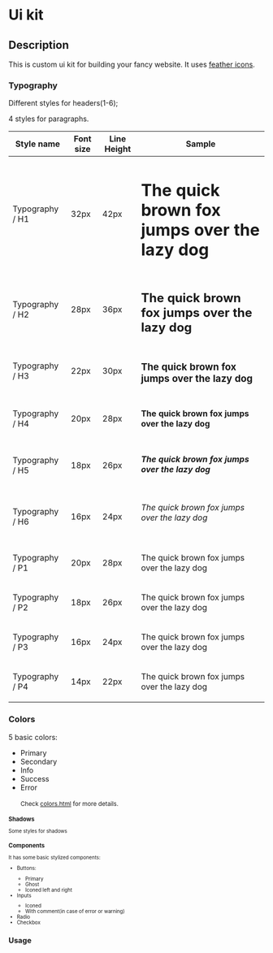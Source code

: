 <h1>Ui kit</h1>
  <h2>Description</h2>
<p>This is custom ui kit for building your fancy website. It uses <a href="https://github.com/feathericons">feather icons</a>.<p>
  <h3>Typography</h3>
  <p>Different styles for headers(1-6);</p>
  <p>4 styles for paragraphs.</p>
   <table>
      <thead>
        <tr>
          <th>Style name</th>
          <th>Font size</th>
          <th>Line Height</th>
          <th>Sample</th>
        </tr>
      </thead>
      <tbody>
        <tr>
          <td>Typography / H1</td>
          <td>32px</td>
          <td>42px</td>
          <td>
            <h1>The quick brown fox jumps over the lazy dog</h1>
          </td>
        </tr>
        <tr>
          <td>Typography / H2</td>
          <td>28px</td>
          <td>36px</td>
          <td>
            <h2>The quick brown fox jumps over the lazy dog</h2>
          </td>
        </tr>
        <tr>
          <td>Typography / H3</td>
          <td>22px</td>
          <td>30px</td>
          <td>
            <h3>The quick brown fox jumps over the lazy dog</h3>
          </td>
        </tr>
        <tr>
          <td>Typography / H4</td>
          <td>20px</td>
          <td>28px</td>
          <td>
            <h4>The quick brown fox jumps over the lazy dog</h4>
          </td>
        </tr>
        <tr>
          <td>Typography / H5</td>
          <td>18px</td>
          <td>26px</td>
          <td>
            <h5>The quick brown fox jumps over the lazy dog</h5>
          </td>
        </tr>
        <tr>
          <td>Typography / H6</td>
          <td>16px</td>
          <td>24px</td>
          <td>
            <h6>The quick brown fox jumps over the lazy dog</h6>
          </td>
        </tr>
        <tr>
          <td>Typography / P1</td>
          <td>20px</td>
          <td>28px</td>
          <td><p>The quick brown fox jumps over the lazy dog</p></td>
        </tr>
        <tr>
          <td>Typography / P2</td>
          <td>18px</td>
          <td>26px</td>
          <td><p>The quick brown fox jumps over the lazy dog</p></td>
        </tr>
        <tr>
          <td>Typography / P3</td>
          <td>16px</td>
          <td>24px</td>
          <td><p>The quick brown fox jumps over the lazy dog</p></td>
        </tr>
        <tr>
          <td>Typography / P4</td>
          <td>14px</td>
          <td>22px</td>
          <td><p>The quick brown fox jumps over the lazy dog</p></td>
        </tr>
      </tbody>
    </table>
    <h3>Colors</h3>
    <p>5 basic colors:</p>
    <ul>
  <li>Primary</li>
  <li>Secondary</li>
  <li>Info</li>
  <li>Success</li>
  <li>Error</li>
  <br />
  <small>Check <a href="https://github.com/OlleyO/ui-kit/blob/main/colors.html">colors.html</a> for more details.<small>
  </ul>
    <h3>Shadows</h3>
    <p>Some styles for shadows</p>
  <h3>Components</h3>
  <p>It has some basic stylized components:<p>
    <ul>
      <li>Buttons:</li>
      <ul>
        <li>Primary</li>
        <li>Ghost</li>
        <li>Iconed left and right</li>
      </ul>
      <li>Inputs</li>
      <ul>
        <li>Iconed</li>
        <li>With comment(in case of error or warning)</li>
      </ul>
      <li>Radio</li>
      <li>Checkbox</li>
    </ul>
    <h2>Usage</h2>
